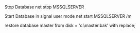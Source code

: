 
Stop Database
net stop MSSQLSERVER

Start Database in signal user mode
net start MSSQLSERVER /m

restore database master from disk = 'c:\master.bak' with replace;